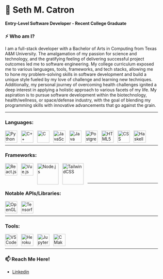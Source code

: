 <!--
**SethCatron/SethCatron** is a ✨ _special_ ✨ repository because its `README.md` (this file) appears on your GitHub profile.
-->
# 🌱 Seth M. Catron

**Entry-Level Software Developer - Recent College Graduate**

### ⚡ Who am I?
I am a full-stack developer with a Bachelor of Arts in Computing from Texas A&M University. The amalgamation of my passion for science and technology, and the gratifying feeling of delivering successful project outcomes led me to software engineering. My college curriculum exposed me to various languages, tools, frameworks, and tech stacks, allowing me to hone my problem-solving skills in software development and build a unique style fueled by my love of challenge and learning new techniques. Additionally, my personal journey of overcoming health challenges ignited a deep interest in applying a holistic approach to various facets of my life. My aspiration is to pursue software development within the biotechnology, health/wellness, or space/defense industry, with the goal of blending my programming skills with innovative advancements that go against the grain.

<hr />

### Languages:

<img align="left" alt="Python" width="40px" style="padding-right:10px;" src="https://cdn.jsdelivr.net/gh/devicons/devicon/icons/python/python-original.svg" />

<img align="left" alt="C++" width="40px" style="padding-right:10px;" src="https://cdn.jsdelivr.net/gh/devicons/devicon/icons/cplusplus/cplusplus-original.svg" />

<img align="left" alt="C" width="40px" style="padding-right:10px;" src="https://cdn.jsdelivr.net/gh/devicons/devicon/icons/c/c-original.svg" />

<img align="left" alt="JavaScript" width="40px" style="padding-right:10px;" src="https://cdn.jsdelivr.net/gh/devicons/devicon/icons/javascript/javascript-original.svg" />

<img align="left" alt="Java" width="40px" style="padding-right:10px;" src="https://cdn.jsdelivr.net/gh/devicons/devicon/icons/java/java-original.svg" />

<img align="left" alt="PostgreSQL" width="40px" style="padding-right:10px;" src="https://cdn.jsdelivr.net/gh/devicons/devicon/icons/postgresql/postgresql-original.svg" />

<img align="left" alt="HTML5" width="40px" style="padding-right:10px;" src="https://cdn.jsdelivr.net/gh/devicons/devicon/icons/html5/html5-original.svg" />
          
<img align="left" alt="CSS" width="40px" style="padding-right:10px;" src="https://cdn.jsdelivr.net/gh/devicons/devicon/icons/css3/css3-original.svg" />

<img align="left" alt="Haskell" width="40px" style="padding-right:10px;" src="https://cdn.jsdelivr.net/gh/devicons/devicon/icons/haskell/haskell-original.svg" />

<br />
<br />
<hr />

### Frameworks:

<img align="left" alt="React.js" width="40px" style="padding-right:10px;" src="https://cdn.jsdelivr.net/gh/devicons/devicon/icons/react/react-original.svg" />

<img align="left" alt="Vue.js" width="40px" style="padding-right:10px;" src="https://cdn.jsdelivr.net/gh/devicons/devicon/icons/vuejs/vuejs-original-wordmark.svg" />

<img align="left" alt="Node.js" width="70px" style="padding-right:10px;" src="https://cdn.jsdelivr.net/gh/devicons/devicon/icons/nodejs/nodejs-original-wordmark.svg" />          

<img align="left" alt="TailwindCSS" width="70px" style="padding-right:10px;" src="https://cdn.jsdelivr.net/gh/devicons/devicon/icons/tailwindcss/tailwindcss-original-wordmark.svg" />

<br />
<br />
<br />
<hr />

### Notable APIs/Libraries:

<img align="left" alt="OpenGL" width="40px" style="padding-right:10px;" src="https://cdn.jsdelivr.net/gh/devicons/devicon/icons/opengl/opengl-original.svg" />

<img align="left" alt="Tensorflow" width="40px" style="padding-right:10px;" src="https://cdn.jsdelivr.net/gh/devicons/devicon/icons/tensorflow/tensorflow-original.svg" />
    
<br />
<br />
<hr />

### Tools:

<img align="left" alt="VSCode" width="40px" style="padding-right:10px;" src="https://cdn.jsdelivr.net/gh/devicons/devicon/icons/vscode/vscode-original.svg" />

<img align="left" alt="Heroku" width="40px" style="padding-right:10px;" src="https://cdn.jsdelivr.net/gh/devicons/devicon/icons/heroku/heroku-original.svg" />

<img align="left" alt="Jupyter Notebook" width="40px" style="padding-right:10px;" src="https://cdn.jsdelivr.net/gh/devicons/devicon/icons/jupyter/jupyter-original-wordmark.svg" />

<img align="left" alt="CMake" width="40px" style="padding-right:10px;" src="https://cdn.jsdelivr.net/gh/devicons/devicon/icons/cmake/cmake-original.svg" />

<br />
<br />
<hr />

### 📫 Reach Me Here!
- [Linkedin](https://www.linkedin.com/in/seth-catron)
